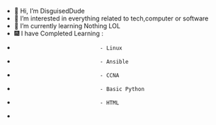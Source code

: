 - 👋 Hi, I’m DisguisedDude
- 👀 I’m interested in everything related to tech,computer or software
- 🌱 I’m currently learning Nothing LOL
- 🎆 I have Completed Learning :
-                                - Linux
-                                - Ansible 
-                                - CCNA
-                                - Basic Python
-                                - HTML
-                                                              
<!---
Shivansh-Shukla/Shivansh-Shukla is a ✨ special ✨ repository because its `README.md` (this file) appears on your GitHub profile.
You can click the Preview link to take a look at your changes.
--->
